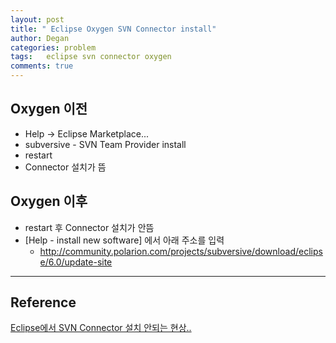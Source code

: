 ```yaml
---
layout: post
title: " Eclipse Oxygen SVN Connector install"
author: Degan
categories: problem
tags:	eclipse svn connector oxygen
comments: true
---
```


## Oxygen 이전

- Help -> Eclipse Marketplace...
- subversive - SVN Team Provider install
- restart
- Connector 설치가 뜸

## Oxygen 이후
- restart 후 Connector 설치가 안뜸
- [Help - install new software] 에서 아래 주소를 입력
	- http://community.polarion.com/projects/subversive/download/eclipse/6.0/update-site

---

## Reference


[Eclipse에서 SVN Connector 설치 안되는 현상..](http://yeory.com/323)
